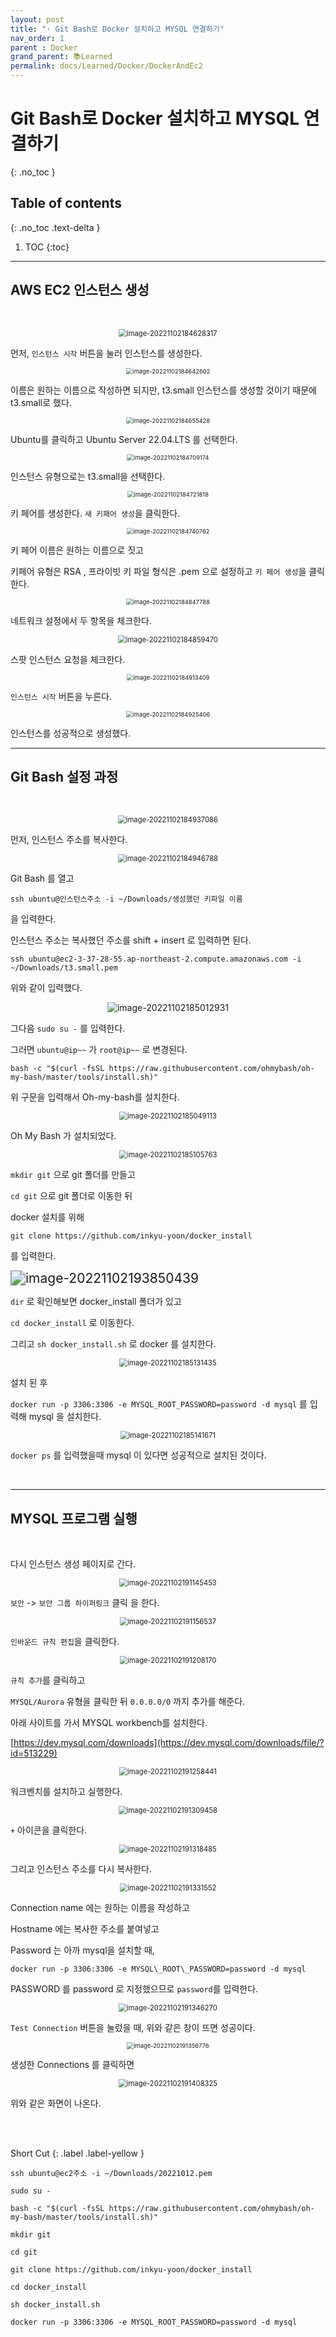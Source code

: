 ```yaml
---
layout: post
title: "· Git Bash로 Docker 설치하고 MYSQL 연결하기"
nav_order: 1
parent : Docker
grand_parent: 📚Learned
permalink: docs/Learned/Docker/DockerAndEc2
---
```


#  Git Bash로 Docker 설치하고 MYSQL 연결하기
{: .no_toc }

## Table of contents
{: .no_toc .text-delta }

1. TOC
{:toc}

---



## AWS EC2 인스턴스 생성


<br>

<p align="center">
<img src="https://raw.githubusercontent.com/buinq/imageServer/main/img/image-20221102184628317.png" alt="image-20221102184628317" style="zoom:80%;" />
</p>


먼저, `인스턴스 시작` 버튼을 눌러 인스턴스를 생성한다.


<p align="center">

<img src="https://raw.githubusercontent.com/buinq/imageServer/main/img/image-20221102184642602.png" alt="image-20221102184642602" style="zoom: 67%;" />
</p>


이름은 원하는 이름으로 작성하면 되지만, t3.small 인스턴스를 생성할 것이기 때문에 t3.small로 했다.


<p align="center">
<img src="https://raw.githubusercontent.com/buinq/imageServer/main/img/image-20221102184655428.png" alt="image-20221102184655428" style="zoom:67%;" />
</p>


Ubuntu를 클릭하고 Ubuntu Server 22.04.LTS 를 선택한다.


<p align="center">
<img src="https://raw.githubusercontent.com/buinq/imageServer/main/img/image-20221102184709174.png" alt="image-20221102184709174" style="zoom: 67%;" />
</p>


인스턴스 유형으로는 t3.small을 선택한다.


<p align="center">
<img src="https://raw.githubusercontent.com/buinq/imageServer/main/img/image-20221102184721818.png" alt="image-20221102184721818" style="zoom:67%;" />
</p>


키 페어를 생성한다. `새 키패어 생성`을 클릭한다.


<p align="center">
<img src="https://raw.githubusercontent.com/buinq/imageServer/main/img/image-20221102184740762.png" alt="image-20221102184740762" style="zoom: 67%;" />
</p>


키 페어 이름은 원하는 이름으로 짓고



키페어 유형은 RSA , 프라이빗 키 파일 형식은 .pem 으로 설정하고 `키 페어 생성`을 클릭한다.


<p align="center">
<img src="https://raw.githubusercontent.com/buinq/imageServer/main/img/image-20221102184847788.png" alt="image-20221102184847788" style="zoom:67%;" />
</p>


네트워크 설정에서 두 항목을 체크한다.


<p align="center">
<img src="https://raw.githubusercontent.com/buinq/imageServer/main/img/image-20221102184859470.png" alt="image-20221102184859470" style="zoom:80%;" />
</p>


스팟 인스턴스 요청을 체크한다.


<p align="center">
<img src="https://raw.githubusercontent.com/buinq/imageServer/main/img/image-20221102184913409.png" alt="image-20221102184913409" style="zoom:67%;" />
</p>


`인스턴스 시작` 버튼을 누른다.


<p align="center">
<img src="https://raw.githubusercontent.com/buinq/imageServer/main/img/image-20221102184925406.png" alt="image-20221102184925406" style="zoom:67%;" />
</p>


인스턴스를 성공적으로 생성했다.



------

## Git Bash 설정 과정

<br>

<p align="center">
<img src="https://raw.githubusercontent.com/buinq/imageServer/main/img/image-20221102184937086.png" alt="image-20221102184937086" style="zoom:80%;" />
</p>


먼저, 인스턴스 주소를 복사한다.


<p align="center">
<img src="https://raw.githubusercontent.com/buinq/imageServer/main/img/image-20221102184946788.png" alt="image-20221102184946788" style="zoom:80%;" />
</p>


Git Bash 를 열고



```
ssh ubuntu@인스턴스주소 -i ~/Downloads/생성했던 키파일 이름
```



을 입력한다.



인스턴스 주소는 복사했던 주소를 shift + insert 로 입력하면 된다.



```
ssh ubuntu@ec2-3-37-28-55.ap-northeast-2.compute.amazonaws.com -i ~/Downloads/t3.small.pem
```



위와 같이 입력했다.

<p align="center">
<img src="https://raw.githubusercontent.com/buinq/imageServer/main/img/image-20221102185012931.png" alt="image-20221102185012931"  />
</p>

그다음 `sudo su -` 를 입력한다.



그러면 `ubuntu@ip~~` 가 `root@ip~~` 로 변경된다.



```
bash -c "$(curl -fsSL https://raw.githubusercontent.com/ohmybash/oh-my-bash/master/tools/install.sh)"
```



위 구문을 입력해서 Oh-my-bash를 설치한다.


<p align="center">
<img src="https://raw.githubusercontent.com/buinq/imageServer/main/img/image-20221102185049113.png" alt="image-20221102185049113" style="zoom: 80%;" />
</p>


Oh My Bash 가 설치되었다.


<p align="center">
<img src="https://raw.githubusercontent.com/buinq/imageServer/main/img/image-20221102185105763.png" alt="image-20221102185105763" style="zoom:80%;" />
</p>

`mkdir git` 으로 git 폴더를 만들고



`cd git` 으로 git 폴더로 이동한 뒤



docker 설치를 위해



```
git clone https://github.com/inkyu-yoon/docker_install
```



를 입력한다.


<p align="center">


<img src="https://raw.githubusercontent.com/buinq/imageServer/main/img/image-20221102193850439.png" alt="image-20221102193850439" style="zoom:150%;" /></p>

`dir` 로 확인해보면 docker_install 폴더가 있고



`cd docker_install` 로 이동한다.



그리고 `sh docker_install.sh` 로 docker 를 설치한다.


<p align="center">
<img src="https://raw.githubusercontent.com/buinq/imageServer/main/img/image-20221102185131435.png" alt="image-20221102185131435" style="zoom:80%;" />
</p>

설치 된 후



`docker run -p 3306:3306 -e MYSQL_ROOT_PASSWORD=password -d mysql` 를 입력해 mysql 을 설치한다.


<p align="center">
<img src="https://raw.githubusercontent.com/buinq/imageServer/main/img/image-20221102185141671.png" alt="image-20221102185141671" style="zoom:80%;" />
</p>


`docker ps` 를 입력했을때 mysql 이 있다면 성공적으로 설치된 것이다.

<br>

---

## MYSQL 프로그램 실행

<br>

다시 인스턴스 생성 페이지로 간다.


<p align="center">
<img src="https://raw.githubusercontent.com/buinq/imageServer/main/img/image-20221102191145453.png" alt="image-20221102191145453" style="zoom:80%;" />
</p>




`보안` -> `보안 그룹 하이퍼링크` 클릭 을 한다.


<p align="center">
<img src="https://raw.githubusercontent.com/buinq/imageServer/main/img/image-20221102191156537.png" alt="image-20221102191156537" style="zoom:80%;" />
</p>


`인바운드 규칙 편집`을 클릭한다.


<p align="center">
<img src="https://raw.githubusercontent.com/buinq/imageServer/main/img/image-20221102191208170.png" alt="image-20221102191208170" style="zoom:80%;" />
</p>


`규칙 추가`를 클릭하고



`MYSQL/Aurora` 유형을 클릭한 뒤 `0.0.0.0/0` 까지 추가를 해준다.



아래 사이트를 가서 MYSQL workbench를 설치한다.

[https://dev.mysql.com/downloads](https://dev.mysql.com/downloads/file/?id=513229)


<p align="center">
<img src="https://raw.githubusercontent.com/buinq/imageServer/main/img/image-20221102191258441.png" alt="image-20221102191258441" style="zoom:80%;" />
</p>


워크벤치를 설치하고 실행한다.




<p align="center">
<img src="https://raw.githubusercontent.com/buinq/imageServer/main/img/image-20221102191309458.png" alt="image-20221102191309458" style="zoom:80%;" />
</p>




`+` 아이콘을 클릭한다.




<p align="center">
<img src="https://raw.githubusercontent.com/buinq/imageServer/main/img/image-20221102191318485.png" alt="image-20221102191318485" style="zoom:80%;" />
</p>




그리고 인스턴스 주소를 다시 복사한다.




<p align="center">
<img src="https://raw.githubusercontent.com/buinq/imageServer/main/img/image-20221102191331552.png" alt="image-20221102191331552" style="zoom: 80%;" />
</p>

Connection name 에는 원하는 이름을 작성하고



Hostname 에는 복사한 주소를 붙여넣고



Password 는 아까 mysql을 설치할 때,



```
docker run -p 3306:3306 -e MYSQL\_ROOT\_PASSWORD=password -d mysql
```



PASSWORD 를 password 로 지정했으므로 `password`를 입력한다.




<p align="center">
<img src="https://raw.githubusercontent.com/buinq/imageServer/main/img/image-20221102191346270.png" alt="image-20221102191346270" style="zoom:80%;" />
</p>




`Test Connection` 버튼을 눌렀을 때, 위와 같은 창이 뜨면 성공이다.




<p align="center">
<img src="https://raw.githubusercontent.com/buinq/imageServer/main/img/image-20221102191356776.png" alt="image-20221102191356776" style="zoom:67%;" />
</p>


생성한 Connections 를 클릭하면




<p align="center">
<img src="https://raw.githubusercontent.com/buinq/imageServer/main/img/image-20221102191408325.png" alt="image-20221102191408325" style="zoom:80%;" />
</p>




위와 같은 화면이 나온다.


<br>
<br>

Short Cut
{: .label .label-yellow }

```
ssh ubuntu@ec2주소 -i ~/Downloads/20221012.pem

sudo su -

bash -c "$(curl -fsSL https://raw.githubusercontent.com/ohmybash/oh-my-bash/master/tools/install.sh)"

mkdir git

cd git

git clone https://github.com/inkyu-yoon/docker_install

cd docker_install

sh docker_install.sh

docker run -p 3306:3306 -e MYSQL_ROOT_PASSWORD=password -d mysql

```



